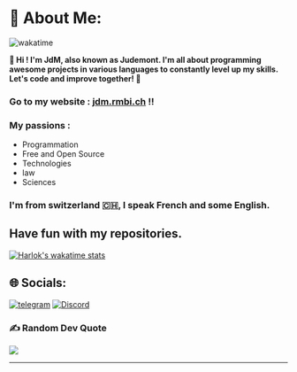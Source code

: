 # 💫 About Me:



![wakatime](https://wakapi.dev/api/badge/judemont/interval:today?label=today)


__👋 Hi ! I'm JdM, also known as Judemont. I'm all about programming awesome projects in various languages to constantly level up my skills. Let's code and improve together! 🚀__

### Go to my website :  [jdm.rmbi.ch](https://jdm.rmbi.ch) !!



### My passions :
* Programmation 
* Free and Open Source
* Technologies
* law
* Sciences



 


### I'm from switzerland 🇨🇭, I speak French and some English.

## Have fun with my repositories.


[![Harlok's wakatime stats](https://github-readme-stats.vercel.app/api/wakatime?username=judemont&api_domain=wakapi.dev&bg_color=2D3748&title_color=fafafa&icon_color=2F855A&text_color=ffffff&custom_title=My%20Stats%20%F0%9F%9A%80&layout=compact&range=all_time)](https://github.com/anuraghazra/github-readme-stats)



## 🌐 Socials:

[![telegram](https://img.shields.io/badge/Telegram-%237289DA.svg?logo=telegram&logoColor=white)](https://t.me/judemont)
[![Discord](https://img.shields.io/badge/Discord-%237289DA.svg?logo=discord&logoColor=white)](https://discord.gg/9173) 








### ✍️ Random Dev Quote
![](https://quotes-github-readme.vercel.app/api?type=horizontal&theme=radical)



---

